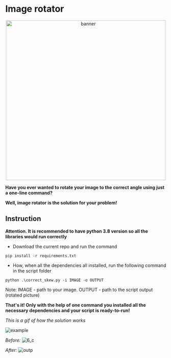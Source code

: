 # Image rotator

<p align="center">
    <img width="500" src="https://github.com/TimofiyJ/ML_Rotator/assets/44300490/7f8e2793-0762-4fff-a621-90715f13a9eb" alt="banner">
</p>

**Have you ever wanted to rotate your image to the correct angle using just a one-line command?**

**Well, image rotator is the solution for your problem!**

## Instruction

**Attention. It is recommended to have python 3.8 version so all the libraries would run correctly**

* Download the current repo and run the command

```
pip install -r requirements.txt
```
* How, when all the dependencies all installed, run the following command in the script folder

```
python .\correct_skew.py -i IMAGE -o OUTPUT
```
Note: IMAGE - path to your image. OUTPUT - path to the script output (rotated picture)

**That's it! Only with the help of one command you installed all the necessary dependencies and your script is ready-to-run!**

*This is a gif of how the solution works*

![example](https://github.com/TimofiyJ/ML_Rotator/assets/44300490/a453a309-6621-4b20-824d-0bb35e3f5e6e)

*Before:*
![6_c](https://github.com/TimofiyJ/ML_Rotator/assets/44300490/8d3e2948-9764-4691-b425-11a222109928)

*After:*
![outp](https://github.com/TimofiyJ/ML_Rotator/assets/44300490/8840672a-8285-4561-ba34-26bc938123a5)



